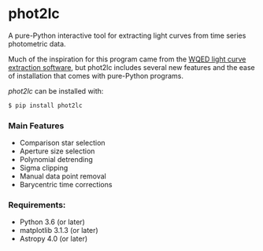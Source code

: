 # phot2lc

A pure-Python interactive tool for extracting light curves from time series photometric data.

Much of the inspiration for this program came from the [WQED light curve extraction software](https://ui.adsabs.harvard.edu/abs/2013ascl.soft04004T/abstract), but phot2lc includes several new features and the ease of installation that comes with pure-Python programs.

*phot2lc* can be installed with:

```bash
$ pip install phot2lc
```

### Main Features
* Comparison star selection
* Aperture size selection
* Polynomial detrending
* Sigma clipping
* Manual data point removal
* Barycentric time corrections

### Requirements:
* Python 3.6 (or later)
* matplotlib 3.1.3 (or later)
* Astropy 4.0 (or later)
